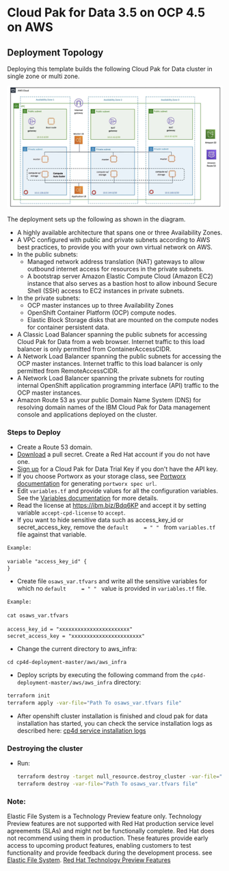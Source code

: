 
# Cloud Pak for Data 3.5 on OCP 4.5 on AWS

## Deployment Topology

Deploying this template builds the following Cloud Pak for Data cluster in single zone or multi zone.

![Alt text](images/aws-multi-zone.jpg)

The deployment sets up the following as shown in the diagram.
 - A highly available architecture that spans one or three Availability Zones.
 - A VPC configured with public and private subnets according to AWS best practices, to provide you with your own virtual network on AWS.
 - In the public subnets:
   - Managed network address translation (NAT) gateways to allow outbound internet access for resources in the private subnets.
   - A bootstrap server Amazon Elastic Compute Cloud (Amazon EC2) instance that also serves as a bastion host to allow inbound Secure Shell (SSH) access to EC2 instances in private subnets.
 - In the private subnets:
   - OCP master instances up to three Availability Zones
   - OpenShift Container Platform (OCP) compute nodes.
   - Elastic Block Storage disks that are mounted on the compute nodes for container persistent data.
 - A Classic Load Balancer spanning the public subnets for accessing Cloud Pak for Data from a web browser. Internet traffic to this load balancer is only permitted from ContainerAccessCIDR.
 - A Network Load Balancer spanning the public subnets for accessing the OCP master instances. Internet traffic to this load balancer is only permitted from RemoteAccessCIDR.
 - A Network Load Balancer spanning the private subnets for routing internal OpenShift application programming interface (API) traffic to the OCP master instances.
 - Amazon Route 53 as your public Domain Name System (DNS) for resolving domain names of the IBM Cloud Pak for Data management console and applications deployed on the cluster.


### Steps to Deploy

* Create a Route 53 domain.
* [Download](https://cloud.redhat.com/openshift/install/pull-secret) a pull secret. Create a Red Hat account if you do not have one.
* [Sign up](https://www.ibm.com/account/reg/us-en/signup?formid=urx-42212) for a Cloud Pak for Data Trial Key if you don't have the API key.
* If you choose Portworx as your storage class, see [Portworx documentation](PORTWORX.md) for generating `portworx spec url`.
* Edit `variables.tf` and provide values for all the configuration variables. See the [Variables documentation](VARIABLES.md) for more details.
* Read the license at https://ibm.biz/Bdq6KP and accept it by setting variable `accept-cpd-license` to `accept`.
* If you want to hide sensitive data such as access_key_id or secret_access_key, remove the `default     = " " ` from `variables.tf` file against that variable.
```
Example:

variable "access_key_id" {
}
```
* Create file `osaws_var.tfvars` and write all the sensitive variables for which no `default     = " " ` value is provided in `variables.tf` file.
```
Example:

cat osaws_var.tfvars

access_key_id = "xxxxxxxxxxxxxxxxxxxxxxx"
secret_access_key = "xxxxxxxxxxxxxxxxxxxxxxx"
```
* Change the current directory to aws_infra:
```
cd cp4d-deployment-master/aws/aws_infra
```
* Deploy scripts by executing the following command from the `cp4d-deployment-master/aws/aws_infra` directory:
```bash
terraform init
terraform apply -var-file="Path To osaws_var.tfvars file"
```
* After openshift cluster installation is finished and cloud pak for data installation has started, you can check the service installation logs as described here: [cp4d service installation logs](INSTALLATION-LOG.md)

### Destroying the cluster
* Run:
  ```bash
  terraform destroy -target null_resource.destroy_cluster -var-file="Path To osaws_var.tfvars file"
  terraform destroy -var-file="Path To osaws_var.tfvars file"
  ```
### Note:
Elastic File System is a Technology Preview feature only. Technology Preview features are not supported with Red Hat production service level agreements (SLAs) and might not be functionally complete. Red Hat does not recommend using them in production. These features provide early access to upcoming product features, enabling customers to test functionality and provide feedback during the development process.
see [Elastic File System](https://docs.openshift.com/container-platform/4.3/storage/persistent_storage/persistent-storage-efs.html).
[Red Hat Technology Preview Features](https://access.redhat.com/support/offerings/techpreview/)

